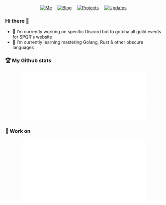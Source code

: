 <p align="center">
  <a href="https://teddyfontaine.fr" target="_blank"><img src='https://icones8.fr/vue-static/landings/animated-icons-new/icons/color/quote/quote.svg' alt="Me" title="Me" height='55px'/></a>　
  <a href="https://sheol.fr" target="_blank"><img src='https://icones8.fr/vue-static/landings/animated-icons-new/icons/color/light-on/light-on.svg' alt="Blog" title="Blog" height='55px'/></a>　
  <a href="https://teddyfontaine.fr/portfolio" target="_blank"><img src='https://icones8.fr/vue-static/landings/animated-icons-new/icons/color/rocket/rocket.svg' alt="Projects" title="Projects" height='55px'/></a>　
  <a href="https://twitter.com/sheolfr" target="_blank"><img src='https://icones8.fr/vue-static/landings/animated-icons-new/icons/color/bell/bell.svg' alt="Updates" title="Updates" height='55px'/></a>
</p>

### Hi there 👋

- 🔭 I’m currently working on specific Discord bot to gotcha all guild events for SPQR's website
- 🌱 I’m currently learning mastering Golang, Rust & other obscure languages

### 🏆 My Github stats

<a href="https://profile-summary-for-github.com/user/tfsheol"><p align="center" vertical-align="top">
  <img width="400" src="https://raw.githubusercontent.com/tfSheol/tfSheol/main/github-repo-metrics.svg">
  <img width="400" src="https://raw.githubusercontent.com/tfSheol/tfSheol/main/github-languages-metrics.svg">
</p></a>

### 🚀 Work on

<p align="center" vertical-align="top">
  <a href="https://wakatime.com/"<img width="400" src="https://raw.githubusercontent.com/tfSheol/tfSheol/main/github-wakatime-metrics.svg"></a>
  <a href="https://github.com/tfSheol?tab=stars"><img width="400" src="https://raw.githubusercontent.com/tfSheol/tfSheol/main/github-starred-metrics.svg"></a>
</p>

<!--
**tfSheol/tfSheol** is a ✨ _special_ ✨ repository because its `README.md` (this file) appears on your GitHub profile.

Here are some ideas to get you started:

- 🔭 I’m currently working on ...
- 🌱 I’m currently learning ...
- 👯 I’m looking to collaborate on ...
- 🤔 I’m looking for help with ...
- 💬 Ask me about ...
- 📫 How to reach me: ...
- 😄 Pronouns: ...
- ⚡ Fun fact: ...
-->

